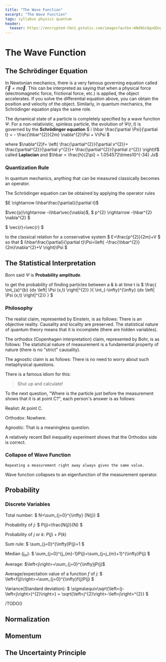 ```yaml
---
title: "The Wave Function"
excerpt: "The Wave Function"
tags: syllabus physics quantum
header:
  teaser: https://encrypted-tbn1.gstatic.com/images?q=tbn:ANd9GcQqoGDngbpKU_7jpFv4thAwH03rpQ8HZk7VXCkdFrS0IHbkrjgE
---
```


# The Wave Function

## The Schrödinger Equation

In Newtonian mechanics, there is a very famous governing equation called $\vec{F} = m \vec{a}$. This can be interpreted as saying that when a physical force (electromagnetic force, frictional force, etc.) is applied, the object accelerates. If you solve the differential equation above, you can obtain the position and velocity of the object. Similarly, in quantum mechanics, the Schrödinger equation plays the same role.

The dynamical state of a particle is completely specified by a wave function $\Psi$.
For a non-relativistic, spinless particle, 
the evolution of $\Psi(r,t)$ is governed by the **Schrödinger equation** $ i \hbar \frac{\partial \Psi}{\partial t} = - \frac{\hbar^{2}}{2m} \nabla^{2}\Psi + V\Psi $

where $\nabla^{2}f=
\left( 
  \frac{\partial^{2}}{\partial x^{2}}+
  \frac{\partial^{2}}{\partial y^{2}}+
  \frac{\partial^{2}}{\partial z^{2}} 
\right)f$ called **Laplacian** and $\hbar = \frac{h}{2\pi} = 1.054572\times10^{-34} Js$

### Quantization Rule

In quantum mechanics, anything that can be measured classically becomes an operator.

The Schrödinger equation can be obtained by applying the operator rules

$E \rightarrow i\hbar\frac{\partial}{\partial t}$

$\vec{p}\rightarrow -i\hbar\vec{\nabla}$, $ p^{2} \rightarrow -\hbar^{2} \nabla^{2} $

$ \vec{r}=\vec{r} $

to the classical relation for a conservative system $ E=\frac{p^{2}}{2m}+V $ so that $ i\hbar\frac{\partial}{\partial t}\Psi=\left( -\frac{\hbar^{2}}{2m}\nabla^{2}+V \right)\Psi $

## The Statistical Interpretation

Born said $\Psi$ is **Probability amplitude**.

to get the probability of finding particles between a & b at time t is $ \frac{
  \int_{a}^{b} {dx \left| \Psi (x,t) \right|^{2}}
 }{
  \int_{-\infty}^{\infty} {dx \left| \Psi (x,t) \right|^{2}}
 } $

### Philosophy

The realist claim, represented by Einstein, is as follows: There is an objective reality. Causality and locality are preserved. The statistical nature of quantum theory means that it is incomplete (there are hidden variables).

The orthodox (Copenhagen interpretation) claim, represented by Bohr, is as follows: The statistical nature of measurement is a fundamental property of nature (there is no "strict" causality).

The agnostic claim is as follows: There is no need to worry about such metaphysical questions.

There is a famous idiom for this:
> Shut up and calculate!

To the next question, "Where is the particle just before the measurement shows that it is at point C?", each person's answer is as follows:

Realist: At point C.

Orthodox: Nowhere.

Agnostic: That is a meaningless question.

A relatively recent Bell inequality experiment shows that the Orthodox side is correct.

### Collapse of Wave Function
`Repeating a measurement right away always gives the same value.`

Wave function collapses to an eigenfunction of the measurement operator.

## Probability
### Discrete Variables

Total number: $ N=\sum_{j=0}^{\infty} {N(j)} $

Probability of $j$: $ P(j)=\frac{N(j)}{N} $

Probability of $j$ or $k$: $P(j)+P(k)$

Sum rule: $ \sum_{j=0}^{\infty}P(j)=1 $

Median ($j_m$): $ \sum_{j=0}^{j_{m}-1}P(j)=\sum_{j=j_{m}+1}^{\infty}P(j) $

Average: $\left<j\right>=\sum_{j=0}^{\infty}jP(j)$

Average/expectation value of a function $f$ of $j$: $ \left<f(j)\right>=\sum_{j=0}^{\infty}f(j)P(j) $

Variance(Standard deviation): $ \sigma\equiv\sqrt{\left<(j-\left<j\right>)^{2}\right>} = \sqrt{\left<j^{2}\right>-\left<j\right>^{2}} $

/TODO()

## Normalization

## Momentum

## The Uncertainty Principle
